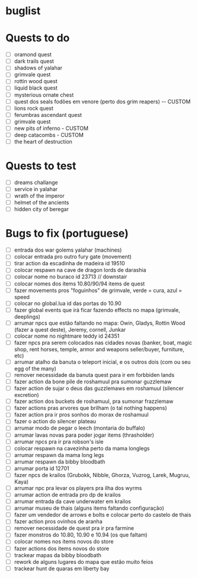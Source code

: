 # buglist
# Quests to do
- [ ] oramond quest 
- [ ] dark trails quest
- [ ] shadows of yalahar
- [ ] grimvale quest
- [ ] rottin wood quest
- [ ] liquid black quest
- [ ] mysterious ornate chest
- [ ] quest dos seals fodões em venore (perto dos grim reapers) -- CUSTOM
- [ ] lions rock quest
- [ ] ferumbras ascendant quest
- [ ] grimvale quest
- [ ] new pits of inferno - CUSTOM
- [ ] deep catacombs - CUSTOM
- [ ] the heart of destruction 

# Quests to test
- [ ] dreams challange
- [ ] service in yalahar
- [ ] wrath of the imperor
- [ ] helmet of the ancients
- [ ] hidden city of beregar

# Bugs to fix (portuguese)
- [ ] entrada dos war golems yalahar (machines)
- [ ] colocar entrada pro outro fury gate (movement)
- [ ] tirar action da escadinha de madeira id 19510
- [ ] colocar respawn na cave de dragon lords de darashia
- [ ] colocar nome no buraco id 23713 // downstair
- [ ] colocar nomes dos items 10.80/90/94 items de quest
- [ ] fazer movements pros "foguinhos" de grimvale, verde = cura, azul = speed
- [ ] colocar no global.lua id das portas do 10.90
- [ ] fazer global events que irá ficar fazendo effects no mapa (grimvale, deeplings)
- [ ] arrumar npcs que estão faltando no mapa: Owin, Gladys, Rottin Wood (fazer a quest deste), Jeremy, cornell, Junkar
- [ ] colocar nome no nightmare teddy id 24351
- [ ] fazer npcs pra serem colocados nas cidades novas (banker, boat, magic shop, rent horses, temple, armor and weapons seller/buyer, furniture, etc)
- [ ] arrumar atalho da banuta o teleport inicial, e os outros dois (com ou seu egg of the many)
- [ ] remover necessidade da banuta quest para ir em forbbiden lands
- [ ] fazer action da bone pile de roshamuul pra sumonar guzzlemaw
- [ ] fazer action de sujar o deus das guzzlemaws em roshamuul (silencer excretion)
- [ ] fazer action dos buckets de roshamuul, pra sumonar frazzlemaw
- [ ] fazer actions pras arvores que brilham (o tal nothing happens)
- [ ] fazer action pra ir pros sonhos do morax de roshamuul
- [ ] fazer o action do silencer plateau
- [ ] arrumar modo de pegar o leech (montaria do buffalo)
- [ ] arrumar lavas novas para poder jogar items (thrasholder)
- [ ] arrumar npcs pra ir pra robson's isle
- [ ] colocar respawn na cavezinha perto da mama longlegs
- [ ] arrumar respawn da mama long legs
- [ ] arrumar respawn da bibby bloodbath
- [ ] arrumar porta id 12701
- [ ] fazer npcs de krailos (Grubokk, Nibble, Ghorza, Vuzrog, Larek, Mugruu, Kaya)
- [ ] arrumar npc pra levar os players pra ilha dos wyrms
- [ ] arrumar action de entrada pro dp de krailos
- [ ] arrumar entrada da cave underwater em krailos
- [ ] arrumar museu de thais (alguns items faltando configuração)
- [ ] fazer um vendedor de arrows e bolts e colocar perto do castelo de thais
- [ ] fazer action pros ovinhos de aranha
- [ ] remover necessidade de quest pra ir pra farmine
- [ ] fazer monstros do 10.80, 10.90 e 10.94 (os que faltam)
- [ ] colocar nomes nos items novos do store
- [ ] fazer actions dos items novos do store
- [ ] trackear mapas da bibby bloodbath
- [ ] rework de alguns lugares do mapa que estão muito feios
- [ ] trackear hunt de quaras em liberty bay

